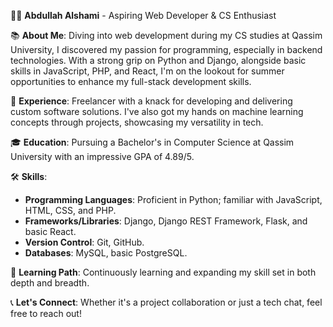 👨‍💻 **Abdullah Alshami** - Aspiring Web Developer & CS Enthusiast

📚 **About Me**: Diving into web development during my CS studies at Qassim University, I discovered my passion for programming, especially in backend technologies. With a strong grip on Python and Django, alongside basic skills in JavaScript, PHP, and React, I'm on the lookout for summer opportunities to enhance my full-stack development skills.

💼 **Experience**: Freelancer with a knack for developing and delivering custom software solutions. I've also got my hands on machine learning concepts through projects, showcasing my versatility in tech.

🎓 **Education**: Pursuing a Bachelor's in Computer Science at Qassim University with an impressive GPA of 4.89/5.

🛠 **Skills**:
- **Programming Languages**: Proficient in Python; familiar with JavaScript, HTML, CSS, and PHP.
- **Frameworks/Libraries**: Django, Django REST Framework, Flask, and basic React.
- **Version Control**: Git, GitHub.
- **Databases**: MySQL, basic PostgreSQL.

🌱 **Learning Path**: Continuously learning and expanding my skill set in both depth and breadth.

📞 **Let's Connect**: Whether it's a project collaboration or just a tech chat, feel free to reach out!
